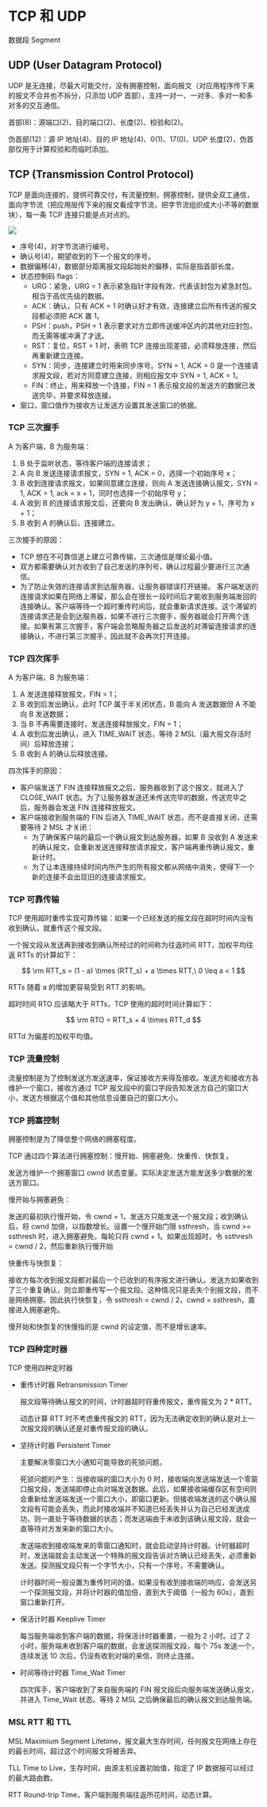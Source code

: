 
# TCP 和 UDP

数据段 Segment

## UDP (User Datagram Protocol)

UDP 是无连接，尽最大可能交付，没有拥塞控制，面向报文（对应用程序传下来的报文不合并也不拆分，只添加 UDP 首部），支持一对一、一对多、多对一和多对多的交互通信。

首部(8)：源端口(2)、目的端口(2)、长度(2)、校验和(2)。

伪首部(12)：源 IP 地址(4)、目的 IP 地址(4)、0(1)、17(0)、UDP 长度(2)，伪首部仅用于计算校验和而临时添加。

## TCP (Transmission Control Protocol)

TCP 是面向连接的，提供可靠交付，有流量控制，拥塞控制，提供全双工通信，面向字节流（把应用层传下来的报文看成字节流，把字节流组织成大小不等的数据块），每一条 TCP 连接只能是点对点的。

![](./tcp_head.png)

- 序号(4)，对字节流进行编号。
- 确认号(4)，期望收到的下一个报文的序号。
- 数据偏移(4)，数据部分距离报文段起始处的偏移，实际是指首部长度。
- 状态控制码 flags：
    - URG：紧急，URG = 1 表示紧急指针字段有效，代表该封包为紧急封包。相当于高优先级的数据。
    - ACK：确认，只有 ACK = 1 时确认好才有效，连接建立后所有传送的报文段都必须把 ACK 置 1。
    - PSH：push，PSH = 1 表示要求对方立即传送缓冲区内的其他对应封包，而无需等缓冲满了才送。
    - RST：复位，RST = 1 时，表明 TCP 连接出现差错，必须释放连接，然后再重新建立连接。
    - SYN：同步，连接建立时用来同步序号。SYN = 1, ACK = 0 是一个连接请求报文段，若对方同意建立连接，则相应报文中 SYN = 1, ACK = 1。
    - FIN：终止，用来释放一个连接，FIN = 1 表示报文段的发送方的数据已发送完毕，并要求释放连接。
- 窗口，窗口值作为接收方让发送方设置其发送窗口的依据。

### TCP 三次握手

A 为客户端，B 为服务端：

1. B 处于监听状态，等待客户端的连接请求；
2. A 向 B 发送连接请求报文，SYN = 1, ACK = 0，选择一个初始序号 x；
3. B 收到连接请求报文，如果同意建立连接，则向 A 发送连接确认报文，SYN = 1, ACK = 1, ack = x + 1，同时也选择一个初始序号 y；
4. A 收到 B 的连接请求报文后，还要向 B 发出确认，确认好为 y + 1，序号为 x + 1；
5. B 收到 A 的确认后，连接建立。

三次握手的原因：

- TCP 想在不可靠信道上建立可靠传输，三次通信是理论最小值。
- 双方都需要确认对方收到了自己发送的序列号，确认过程最少要进行三次通信。
- 为了防止失效的连接请求到达服务器，让服务器错误打开链接。
    客户端发送的连接请求如果在网络上滞留，那么会在很长一段时间后才能收到服务端发回的连接确认。客户端等待一个超时重传时间后，就会重新请求连接。这个滞留的连接请求还是会到达服务器，如果不进行三次握手，服务器就会打开两个连接。如果有第三次握手，客户端会忽略服务器之后发送的对滞留连接请求的连接确认，不进行第三次握手，因此就不会再次打开连接。

### TCP 四次挥手

A 为客户端，B 为服务端：

1. A 发送连接释放报文，FIN = 1；
2. B 收到后发出确认，此时 TCP 属于半关闭状态，B 能向 A 发送数据但 A 不能向 B 发送数据；
3. 当 B 不再需要连接时，发送连接释放报文，FIN = 1；
4. A 收到后发出确认，进入 TIME_WAIT 状态，等待 2 MSL（最大报文存活时间）后释放连接；
5. B 收到 A 的确认后释放连接。

四次挥手的原因：

- 客户端发送了 FIN 连接释放报文之后，服务器收到了这个报文，就进入了 CLOSE_WAIT 状态。为了让服务器发送还未传送完毕的数据，传送完毕之后，服务器会发送 FIN 连接释放报文。
- 客户端接收到服务端的 FIN 后进入 TIME_WAIT 状态，而不是直接关闭，还需要等待 2 MSL 才关闭：
    - 为了确保客户端的最后一个确认报文到达服务器，如果 B 没收到 A 发送来的确认报文，会重新发送连接释放请求报文，客户端再重传确认报文，重新计时。
    - 为了让本连接持续时间内所产生的所有报文都从网络中消失，使得下一个新的连接不会出现旧的连接请求报文。

### TCP 可靠传输

TCP 使用超时重传实现可靠传输：如果一个已经发送的报文段在超时时间内没有收到确认，就重传这个报文段。

一个报文段从发送再到接收到确认所经过的时间称为往返时间 RTT，加权平均往返 RTTs 的计算如下：

$$
\rm RTT_s = (1 - a) \times (RTT_s) + a \times RTT,\ 0 \leq a < 1
$$

RTTs 随着 a 的增加更容易受到 RTT 的影响。

超时时间 RTO 应该略大于 RTTs，TCP 使用的超时时间计算如下：

$$
\rm RTO = RTT_s + 4 \times RTT_d
$$

RTTd 为偏差的加权平均值。

### TCP 流量控制

流量控制是为了控制发送方发送速率，保证接收方来得及接收。发送方和接收方各维护一个窗口，接收方通过 TCP 报文段中的窗口字段告知发送方自己的窗口大小，发送方根据这个值和其他信息设置自己的窗口大小。

### TCP 拥塞控制

拥塞控制是为了降低整个网络的拥塞程度。

TCP 通过四个算法进行拥塞控制：慢开始、拥塞避免、快重传、快恢复。

发送方维护一个拥塞窗口 cwnd 状态变量。实际决定发送方能发送多少数据的发送方窗口。

慢开始与拥塞避免：

发送的最初执行慢开始，令 cwnd = 1，发送方只能发送一个报文段；收到确认后，将 cwnd 加倍，以指数增长。设置一个慢开始门限 ssthresh，当 cwnd >= ssthresh 时，进入拥塞避免，每轮只将 cwnd + 1。如果出现超时，令 ssthresh = cwnd / 2，然后重新执行慢开始

快重传与快恢复：

接收方每次收到报文段都对最后一个已收到的有序报文进行确认。发送方如果收到了三个重复确认，则立即重传写一个报文段。这种情况只是丢失个别报文段，而不是网络拥塞。因此执行快恢复，令 ssthresh = cwnd / 2，cwnd = ssthresh，直接进入拥塞避免。

慢开始和快恢复的快慢指的是 cwnd 的设定值，而不是增长速率。

### TCP 四种定时器

TCP 使用四种定时器

- 重传计时器 Retransmission Timer

    报文段等待确认报文的时间，计时器超时将重传报文，重传报文为 2 * RTT。

    动态计算 RTT 时不考虑重传报文的 RTT，因为无法确定收到的确认是对上一次报文段的确认还是对重传报文段的确认。

- 坚持计时器 Persistent Timer

    主要解决零窗口大小通知可能导致的死锁问题。

    死锁问题的产生：当接收端的窗口大小为 0 时，接收端向发送端发送一个零窗口报文段，发送端即停止向对端发送数据。此后，如果接收端缓存区有空间则会重新给发送端发送一个窗口大小，即窗口更新。但接收端发送的这个确认报文段有可能会丢失，而此时接收端并不知道已经丢失并认为自己已经发送成功，则一直处于等待数据的状态；而发送端由于未收到该确认报文段，就会一直等待对方发来新的窗口大小。

    发送端收到接收端发来的零窗口通知时，就会启动坚持计时器。计时器超时时，发送端就会主动发送一个特殊的报文段告诉对方确认已经丢失，必须重新发送。探测报文段只有一个字节大小，只有一个序号，不需要确认。
    
    计时器时间一般设置为重传时间的值，如果没有收到接收端的响应，会发送另一个探测报文段，并将计时器的值加倍，直到大于阈值（一般为 60s），直到窗口重新打开。

- 保活计时器 Keeplive Timer

    每当服务端收到客户端的数据，将保活计时器重置，一般为 2 小时。过了 2 小时，服务端未收到客户端的数据，会发送探测报文段，每个 75s 发送一个，连续发送 10 次后，仍没有收到对端的来信，则终止连接。

- 时间等待计时器 Time_Wait Timer

    四次挥手，客户端收到了来自服务端的 FIN 报文段后向服务端发送确认报文，并进入 Time_Wait 状态。等待 2 MSL 之后确保最后的确认报文到达服务端。

### MSL RTT 和 TTL

MSL Maximium Segment Lifetime，报文最大生存时间，任何报文在网络上存在的最长时间，超过这个时间报文将被丢弃。

TLL Time to Live，生存时间，由源主机设置初始值，指定了 IP 数据报可以经过的最大路由数。

RTT Round-trip Time，客户端到服务端往返所花时间，动态计算。